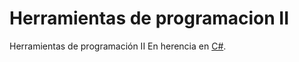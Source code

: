 # Herramientas de programacion II
Herramientas de programación II
En herencia en [C#](https://dwn84.github.io/diapositivas/herencia.html).
